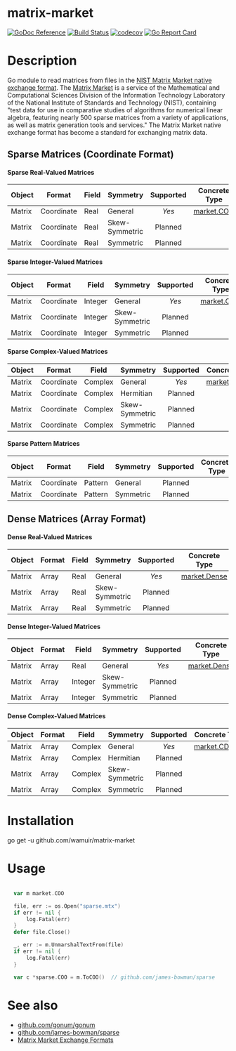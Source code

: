 # matrix-market

[![GoDoc Reference](https://godoc.org/github.com/wamuir/matrix-market?status.svg)](http://godoc.org/github.com/wamuir/matrix-market)
[![Build Status](https://travis-ci.org/wamuir/matrix-market.svg?branch=master)](https://travis-ci.org/wamuir/matrix-market)
[![codecov](https://codecov.io/gh/wamuir/matrix-market/branch/master/graph/badge.svg)](https://codecov.io/gh/wamuir/matrix-market)
[![Go Report Card](https://goreportcard.com/badge/github.com/wamuir/matrix-market)](https://goreportcard.com/report/github.com/wamuir/matrix-market)

# Description

Go module to read matrices from files in the [NIST Matrix Market native exchange
format](https://math.nist.gov/MatrixMarket/formats.html#MMformat). The
[Matrix Market](https://math.nist.gov/MatrixMarket/) is a service of the
Mathematical and Computational Sciences Division of the Information
Technology Laboratory of the National Institute of Standards and Technology
(NIST), containing "test data for use in comparative studies of algorithms
for numerical linear algebra, featuring nearly 500 sparse matrices from a
variety of applications, as well as matrix generation tools and services."
The Matrix Market native exchange format has become a standard for
exchanging matrix data.

## Sparse Matrices (Coordinate Format)

#### Sparse Real-Valued Matrices
| Object | Format     | Field   | Symmetry       | Supported | Concrete Type                                                             | Storage                                                            |
| ------ | ---------- | ------- | -------------- | :-------: | :-----------------------------------------------------------------------: | :----------------------------------------------------------------: |
| Matrix | Coordinate | Real    | General        | *Yes*     | [market.COO](https://godoc.org/github.com/wamuir/matrix-market#COO)       | [sparse.COO](https://godoc.org/github.com/james-bowman/sparse#COO) |
| Matrix | Coordinate | Real    | Skew-Symmetric | Planned   |                                                                           |                                                                    |
| Matrix | Coordinate | Real    | Symmetric      | Planned   |                                                                           |                                                                    |

#### Sparse Integer-Valued Matrices
| Object | Format     | Field   | Symmetry       | Supported | Concrete Type                                                             | Storage                                                            |
| ------ | ---------- | ------- | -------------- | :-------: | :-----------------------------------------------------------------------: | :----------------------------------------------------------------: |
| Matrix | Coordinate | Integer | General        | *Yes*     | [market.COO](https://godoc.org/github.com/wamuir/matrix-market#COO)       | [sparse.COO](https://godoc.org/github.com/james-bowman/sparse#COO) |
| Matrix | Coordinate | Integer | Skew-Symmetric | Planned   |
| Matrix | Coordinate | Integer | Symmetric      | Planned   |

#### Sparse Complex-Valued Matrices
| Object | Format     | Field   | Symmetry       | Supported | Concrete Type                                                             | Storage                                                            |
| ------ | ---------- | ------- | -------------- | :-------: | :-----------------------------------------------------------------------: | :----------------------------------------------------------------: |
| Matrix | Coordinate | Complex | General        | *Yes*     | [market.CDense](https://godoc.org/github.com/wamuir/matrix-market#CDense) | [[mat.CDense](https://godoc.org/gonum.org/v1/gonum/mat#CDense)     |
| Matrix | Coordinate | Complex | Hermitian      | Planned   |                                                                           |                                                                    |
| Matrix | Coordinate | Complex | Skew-Symmetric | Planned   |                                                                           |                                                                    |
| Matrix | Coordinate | Complex | Symmetric      | Planned   |                                                                           |                                                                    |

#### Sparse Pattern Matrices
| Object | Format     | Field   | Symmetry       | Supported | Concrete Type                                                             | Storage                                                            |
| ------ | ---------- | ------- | -------------- | :-------: | :-----------------------------------------------------------------------: | :----------------------------------------------------------------: |
| Matrix | Coordinate | Pattern | General        | Planned   |                                                                           |                                                                    |
| Matrix | Coordinate | Pattern | Symmetric      | Planned   |                                                                           |                                                                    |


## Dense Matrices (Array Format)

#### Dense Real-Valued Matrices
| Object | Format     | Field   | Symmetry       | Supported | Concrete Type                                                             | Storage                                                            |
| ------ | ---------- | ------- | -------------- | :-------: | :-----------------------------------------------------------------------: | :----------------------------------------------------------------: |
| Matrix | Array      | Real    | General        | *Yes*     | [market.Dense](https://godoc.org/github.com/wamuir/matrix-market#Dense)   | [mat.Dense](https://godoc.org/gonum.org/v1/gonum/mat#Dense)        |
| Matrix | Array      | Real    | Skew-Symmetric | Planned   |                                                                           |                                                                    |
| Matrix | Array      | Real    | Symmetric      | Planned   |                                                                           |                                                                    |

#### Dense Integer-Valued Matrices
| Object | Format     | Field   | Symmetry       | Supported | Concrete Type                                                             | Storage                                                            |
| ------ | ---------- | ------- | -------------- | :-------: | :-----------------------------------------------------------------------: | :----------------------------------------------------------------: |
| Matrix | Array      | Real    | General        | *Yes*     | [market.Dense](https://godoc.org/github.com/wamuir/matrix-market#Dense)   | [mat.Dense](https://godoc.org/gonum.org/v1/gonum/mat#Dense)        |
| Matrix | Array      | Integer | Skew-Symmetric | Planned   |                                                                           |                                                                    |
| Matrix | Array      | Integer | Symmetric      | Planned   |                                                                           |                                                                    |

#### Dense Complex-Valued Matrices
| Object | Format     | Field   | Symmetry       | Supported | Concrete Type                                                             | Storage                                                            |
| ------ | ---------- | ------- | -------------- | :-------: | :-----------------------------------------------------------------------: | :----------------------------------------------------------------: |
| Matrix | Array      | Complex | General        | *Yes*     | [market.CDense](https://godoc.org/github.com/wamuir/matrix-market#CDense) | [mat.CDense](https://godoc.org/gonum.org/v1/gonum/mat#CDense)      |
| Matrix | Array      | Complex | Hermitian      | Planned   |                                                                           |                                                                    |
| Matrix | Array      | Complex | Skew-Symmetric | Planned   |                                                                           |                                                                    |
| Matrix | Array      | Complex | Symmetric      | Planned   |                                                                           |                                                                    |



# Installation

  go get -u github.com/wamuir/matrix-market

# Usage

```go

  var m market.COO

  file, err := os.Open("sparse.mtx")
  if err != nil {
      log.Fatal(err)
  }
  defer file.Close()

  _, err := m.UnmarshalTextFrom(file)
  if err != nil {
      log.Fatal(err)
  }

  var c *sparse.COO = m.ToCOO()  // github.com/james-bowman/sparse

```

# See also

- [github.com/gonum/gonum](https://github.com/gonum/gonum)
- [github.com/james-bowman/sparse](https://github.com/james-bowman/sparse)
- [Matrix Market Exchange Formats](https://math.nist.gov/MatrixMarket/formats.html#MMformat)
